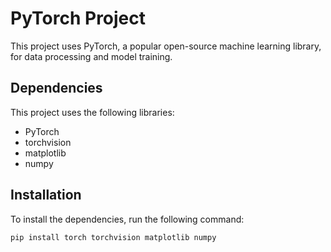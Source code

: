 # PyTorch Project

This project uses PyTorch, a popular open-source machine learning library, for data processing and model training.

## Dependencies

This project uses the following libraries:

- PyTorch
- torchvision
- matplotlib
- numpy

## Installation

To install the dependencies, run the following command:

```bash
pip install torch torchvision matplotlib numpy